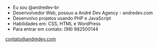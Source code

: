 - Eu sou @andredev-br
- Desenvolvedor Web, possuo a André Dev Agency - andredev.com
- Desenvolvo projetos usando PHP e JavaScript
- Habilidades em: CSS, HTML e WordPress
- Para entrar em contato: (98) 982500144

contato@andredev.com
